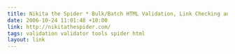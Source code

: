```yaml
---
title: Nikita the Spider * Bulk/Batch HTML Validation, Link Checking and More
date: 2006-10-24 11:01:48 +10:00
link: http://nikitathespider.com/
tags: validation validator tools spider html
layout: link
---
```

